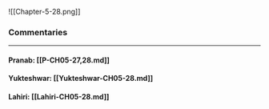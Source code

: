 ![[Chapter-5-28.png]]

### Commentaries

---

#### Pranab: [[P-CH05-27,28.md]]

#### Yukteshwar: [[Yukteshwar-CH05-28.md]]

#### Lahiri: [[Lahiri-CH05-28.md]]
